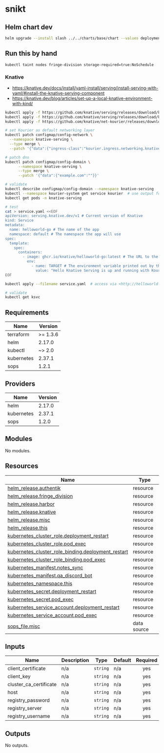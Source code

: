 # snikt

## Helm chart dev

```bash
helm upgrade --install slash ../../charts/base/chart --values deployments/tools/slash.yaml --namespace tools
```

## Run this by hand

```bash
kubectl taint nodes fringe-division storage-required=true:NoSchedule
```

### Knative

- <https://knative.dev/docs/install/yaml-install/serving/install-serving-with-yaml/#install-the-knative-serving-component>
- <https://knative.dev/blog/articles/set-up-a-local-knative-environment-with-kind/>

```bash
kubectl apply -f https://github.com/knative/serving/releases/download/knative-v1.16.0/serving-crds.yaml
kubectl apply -f https://github.com/knative/serving/releases/download/knative-v1.16.0/serving-core.yaml
kubectl apply -f https://github.com/knative/net-kourier/releases/download/knative-v1.16.0/kourier.yaml

# set Kourier as default networking layer
kubectl patch configmap/config-network \
  --namespace knative-serving \
  --type merge \
  --patch '{"data":{"ingress-class":"kourier.ingress.networking.knative.dev"}}'

# patch dns
kubectl patch configmap/config-domain \
      --namespace knative-serving \
      --type merge \
      --patch '{"data":{"example.com":""}}'

# validate
kubectl describe configmap/config-domain --namespace knative-serving
kubectl --namespace kourier-system get service kourier  # use output for reverse-proxy port later
kubectl get pods -n knative-serving

# test
cat > service.yaml <<EOF
apiVersion: serving.knative.dev/v1 # Current version of Knative
kind: Service
metadata:
  name: helloworld-go # The name of the app
  namespace: default # The namespace the app will use
spec:
  template:
    spec:
      containers:
        - image: ghcr.io/knative/helloworld-go:latest # The URL to the image of the app
          env:
            - name: TARGET # The environment variable printed out by the sample app
              value: "Hello Knative Serving is up and running with Kourier!!"
EOF

kubectl apply --filename service.yaml  # access via <http://helloworld-go.default.192.168.1.36.sslip.io:31080>, port is from Kourier HTTP NodePort

# validate
kubectl get ksvc
```

<!-- BEGIN_TF_DOCS -->
## Requirements

| Name | Version |
|------|---------|
| terraform | >= 1.3.6 |
| helm | 2.17.0 |
| kubectl | ~> 2.0 |
| kubernetes | 2.37.1 |
| sops | 1.2.1 |

## Providers

| Name | Version |
|------|---------|
| helm | 2.17.0 |
| kubernetes | 2.37.1 |
| sops | 1.2.0 |

## Modules

No modules.

## Resources

| Name | Type |
|------|------|
| [helm_release.authentik](https://registry.terraform.io/providers/hashicorp/helm/2.17.0/docs/resources/release) | resource |
| [helm_release.fringe_division](https://registry.terraform.io/providers/hashicorp/helm/2.17.0/docs/resources/release) | resource |
| [helm_release.harbor](https://registry.terraform.io/providers/hashicorp/helm/2.17.0/docs/resources/release) | resource |
| [helm_release.knative](https://registry.terraform.io/providers/hashicorp/helm/2.17.0/docs/resources/release) | resource |
| [helm_release.misc](https://registry.terraform.io/providers/hashicorp/helm/2.17.0/docs/resources/release) | resource |
| [helm_release.this](https://registry.terraform.io/providers/hashicorp/helm/2.17.0/docs/resources/release) | resource |
| [kubernetes_cluster_role.deployment_restart](https://registry.terraform.io/providers/hashicorp/kubernetes/2.37.1/docs/resources/cluster_role) | resource |
| [kubernetes_cluster_role.pod_exec](https://registry.terraform.io/providers/hashicorp/kubernetes/2.37.1/docs/resources/cluster_role) | resource |
| [kubernetes_cluster_role_binding.deployment_restart](https://registry.terraform.io/providers/hashicorp/kubernetes/2.37.1/docs/resources/cluster_role_binding) | resource |
| [kubernetes_cluster_role_binding.pod_exec](https://registry.terraform.io/providers/hashicorp/kubernetes/2.37.1/docs/resources/cluster_role_binding) | resource |
| [kubernetes_manifest.notes_sync](https://registry.terraform.io/providers/hashicorp/kubernetes/2.37.1/docs/resources/manifest) | resource |
| [kubernetes_manifest.qa_discord_bot](https://registry.terraform.io/providers/hashicorp/kubernetes/2.37.1/docs/resources/manifest) | resource |
| [kubernetes_namespace.this](https://registry.terraform.io/providers/hashicorp/kubernetes/2.37.1/docs/resources/namespace) | resource |
| [kubernetes_secret.deployment_restart](https://registry.terraform.io/providers/hashicorp/kubernetes/2.37.1/docs/resources/secret) | resource |
| [kubernetes_secret.pod_exec](https://registry.terraform.io/providers/hashicorp/kubernetes/2.37.1/docs/resources/secret) | resource |
| [kubernetes_service_account.deployment_restart](https://registry.terraform.io/providers/hashicorp/kubernetes/2.37.1/docs/resources/service_account) | resource |
| [kubernetes_service_account.pod_exec](https://registry.terraform.io/providers/hashicorp/kubernetes/2.37.1/docs/resources/service_account) | resource |
| [sops_file.misc](https://registry.terraform.io/providers/carlpett/sops/1.2.1/docs/data-sources/file) | data source |

## Inputs

| Name | Description | Type | Default | Required |
|------|-------------|------|---------|:--------:|
| client\_certificate | n/a | `string` | n/a | yes |
| client\_key | n/a | `string` | n/a | yes |
| cluster\_ca\_certificate | n/a | `string` | n/a | yes |
| host | n/a | `string` | n/a | yes |
| registry\_password | n/a | `string` | n/a | yes |
| registry\_server | n/a | `string` | n/a | yes |
| registry\_username | n/a | `string` | n/a | yes |

## Outputs

No outputs.
<!-- END_TF_DOCS -->
